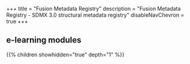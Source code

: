 +++
title = "Fusion Metadata Registry"
description = "Fusion Metadata Registry - SDMX 3.0 structural metadata registry"
disableNavChevron = true
+++

## e-learning modules
{{% children showhidden="true" depth="1" %}}